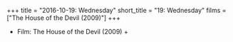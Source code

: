 +++
title = "2016-10-19: Wednesday"
short_title = "19: Wednesday"
films = ["The House of the Devil (2009)"]
+++


* Film: The House of the Devil (2009) +
